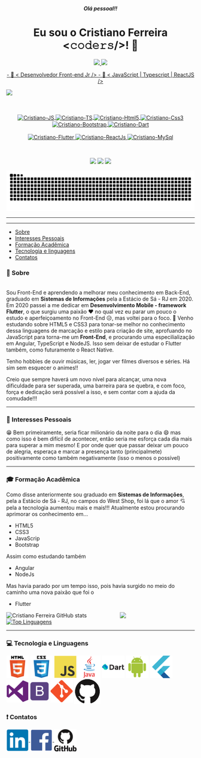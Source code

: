 <h5 align="center">Olá pessoal!!</h5>
<h1 align="center">Eu sou o Cristiano Ferreira <𝚌𝚘𝚍𝚎𝚛𝚜/>! 👋 </h1>

<div align="center">
  <a href="https://github.com/CristianoDaSilvaFerreira">
  <img height="180em" src="https://github-readme-stats.vercel.app/api?username=CristianoDaSilvaFerreira&show_icons=true&theme=dracula&include_all_commits=true&count_private=true"/>
  <img height="180em" src="https://github-readme-stats.vercel.app/api/top-langs/?username=CristianoDaSilvaFerreira&layout=compact&langs_count=7&theme=dracula"/>
</div>
<p align="center"> 
 - 🔭 < Desenvolvedor Front-end Jr />
 - 🌱 < JavaScript | Typescript | ReactJS />
</p>

<img src="https://user-images.githubusercontent.com/68359459/129458313-8ed65a4c-33e2-4637-8ace-60280316c75e.jpg">
 
 ##
 
 <div style="display: inline_block" align="center"><br>
  <img align="center" alt="Cristiano-JS" src="https://img.shields.io/badge/JavaScript-F7DF1E?style=for-the-badge&logo=javascript&logoColor=black">
  <img align="center" alt="Cristiano-TS" src="https://img.shields.io/badge/TypeScript-007ACC?style=for-the-badge&logo=typescript&logoColor=white">  
  <img align="center" alt="Cristiano-Html5" src="https://img.shields.io/badge/HTML-239120?style=for-the-badge&logo=html5&logoColor=white">
  <img align="center" alt="Cristiano-Css3" src="https://img.shields.io/badge/CSS-239120?&style=for-the-badge&logo=css3&logoColor=white">
  <img align="center" alt="Cristiano-Bootstrap" src="https://img.shields.io/badge/Bootstrap-563D7C?style=for-the-badge&logo=bootstrap&logoColor=white">  
  <img align="center" alt="Cristiano-Dart" src="https://img.shields.io/badge/Dart-0175C2?style=for-the-badge&logo=dart&logoColor=white">  
</div>
<div style="display: inline_block" align="center"><br>
  <img alig="center" alt="Cristiano-Flutter" src="https://img.shields.io/badge/Flutter-02569B?style=for-the-badge&logo=flutter&logoColor=white">
  <img alig="center" alt="Cristiano-ReactJs" src="https://img.shields.io/badge/React-20232A?style=for-the-badge&logo=react&logoColor=61DAFB">
  <img alig="center" alt="Cristiano-MySql" src="https://img.shields.io/badge/MySQL-00000F?style=for-the-badge&logo=mysql&logoColor=white">  
</div>
 
 ##
<div style="display: inline_block" align="center"><br>  
  <a href="https://www.instagram.com/cristianoferreira1094/" target="_blank"><img src="https://img.shields.io/badge/-Instagram-%23E4405F?style=for-the-badge&logo=instagram&logoColor=white" target="_blank"></a> 	 
  <a href = "mailto:contato@cristianodevsystem.tech"><img src="https://img.shields.io/badge/-Gmail-%23333?style=for-the-badge&logo=gmail&logoColor=white" target="_blank"></a>
  <a href="https://www.linkedin.com/in/cristiano-da-silva-ferreira/" target="_blank"><img src="https://img.shields.io/badge/-LinkedIn-%230077B5?style=for-the-badge&logo=linkedin&logoColor=white" target="_blank"></a>
  <a href="https://img.shields.io/badge/WhatsApp-25D366?style=for-the-badge&logo=whatsapp&logoColor=white" target="_blank" src="whatsapp://send?text=Olá_Eu_Sou_Cristiano_Ferreira&phone=+5521983765945"></a>
 
 ![Snake animation](https://github.com/CristianoDaSilvaFerreira/CristianoDaSilvaFerreira/blob/output/github-contribution-grid-snake.svg)
 </div>


 


***
***
- [Sobre](#sobre)
- [Interesses Pessoais](#interesses-pessoais)
- [Formação Acadêmica](#formacao-academica)
- [Tecnologia e linguagens](#tecnologia-linguagem)
- [Contatos](#contatos)

### :blue_book: Sobre
<br>Sou Front-End e aprendendo a melhorar meu conhecimento em Back-End, graduado em **Sistemas de Informações** pela a Estácio de Sá - RJ em 2020. Em 2020 passei a me dedicar em **Desenvolvimento Mobile - framework Flutter**, o que surgiu uma paixão  :heart: no qual vez eu parar um pouco o estudo e aperfeiçoamento no Front-End :disappointed_relieved:, mas voltei para o foco. :sparkling_heart:
Venho estudando sobre HTML5 e CSS3 para tonar-se melhor no conhecimento dessa linguagens de marcação e estilo para criação de site, aprofuando no JavaScript para torna-me um **Front-End**, e procurando uma especilialização em Angular, TypeScript e NodeJS. Isso sem deixar de estudar o Flutter também, como futuramente o React Native.

Tenho hobbies de ouvir músicas, ler, jogar ver filmes diversos e séries. Há sim sem esquecer o animes!!

Creio que sempre haverá um novo nível para alcançar, uma nova dificuldade para ser superada, uma barreira para se quebra, e com foco, força e dedicação será possível a isso, e sem contar com a ajuda da comudade!!!

---

### :memo: Interesses Pessoais

:grin: Bem primeiramente, seria ficar milionário da noite para o dia :smile: mas como isso é bem difícil de acontecer, então seria me esforça cada dia mais para superar a mim mesmo!
E por onde quer que passar deixar um pouco de alegria, esperaça e marcar a presença tanto (principalmete) positivamente como também negativamente (isso o menos o possível)

---
### :mortar_board: Formação Acadêmica
Como disse anteriormente sou graduado em **Sistemas de Informações**, pela a Estácio de Sá - RJ, no campos do West Shop, foi lá que o amor :cupid: pela a tecnologia aumentou mais e mais!!!
Atualmente estou procurando aprimorar os conhecimento em...
- HTML5
- CSS3
- JavaScrip
- Bootstrap

Assim como estudando também 
- Angular
- NodeJs

Mas havia parado por um tempo isso, pois havia surgido no meio do caminho uma nova paixão que foi o
- Flutter


<img align='right' src='https://user-images.githubusercontent.com/5713670/87202985-820dcb80-c2b6-11ea-9f56-7ec461c497c3.gif' width='200"'>

![Cristiano Ferreira GitHub stats](https://github-readme-stats.vercel.app/api?username=CristianoDaSilvaFerreira&theme=radical&show_icons=true) [![Top Linguagens](https://github-readme-stats.vercel.app/api/top-langs/?username=CristianoDaSilvaFerreira&layout=compact)](https://github.com/CristianoDasSlvaFerreira/github-readme-stats)

---

### 💻 Tecnologia e Linguagens

<img align="center" alt="HTML5" heigt="50" width="60" src="https://raw.githubusercontent.com/devicons/devicon/master/icons/html5/html5-original-wordmark.svg" style="max-width:100%;"> <img align="center" alt="CSS3" heigt="50" width="60" src="https://raw.githubusercontent.com/devicons/devicon/master/icons/css3/css3-original-wordmark.svg" style="max-width:100%;"> 
<img align="center" alt="JS" heigt="50" width="60" src="https://raw.githubusercontent.com/devicons/devicon/master/icons/javascript/javascript-original.svg" style="max-width:100%;"> <img align="center" alt="Java" heigt="50" width="60" src="https://raw.githubusercontent.com/devicons/devicon/master/icons/java/java-original-wordmark.svg" style="max-width:100%;"> 
<img align="center" alt="Dart" heigt="50" width="60" src="https://raw.githubusercontent.com/devicons/devicon/master/icons/dart/dart-original-wordmark.svg" style="max-width:60%;"> <img align="center" alt="Android" heigt="50" width="60" src="https://raw.githubusercontent.com/devicons/devicon/master/icons/android/android-original.svg" style="max-width:100%;"> 
<img align="center" alt="Flutter" heigt="50" width="60" src="https://raw.githubusercontent.com/devicons/devicon/master/icons/flutter/flutter-original.svg" style="max-width:100%;"> <img align="center" alt="VSCode" heigt="50" width="60" src="https://raw.githubusercontent.com/devicons/devicon/master/icons/visualstudio/visualstudio-plain.svg" style="max-width:100%;"> 
<img align="center" alt="Bootstrap" heigt="40" width="50" src="https://raw.githubusercontent.com/devicons/devicon/master/icons/bootstrap/bootstrap-plain.svg" style="max-width:100%;"> <img align="center" alt="Git" heigt="50" width="60" src="https://raw.githubusercontent.com/devicons/devicon/master/icons/git/git-original.svg" style="max-width:100%;"> <img align="center" alt="GitHub" heigt="60" width="70" src="https://raw.githubusercontent.com/devicons/devicon/master/icons/github/github-original.svg" style="max-width:100%;"> 

### :heavy_exclamation_mark: Contatos
<a href="https://www.linkedin.com/in/cristiano-da-silva-ferreira/" target="_blank">
<img align="center" alt="Linkedin" heigt="50" width="60" src="https://raw.githubusercontent.com/devicons/devicon/master/icons/linkedin/linkedin-original.svg" style="max-width:100%;"> </a> <a href="https://www.facebook.com/CristianoSilvaFerreiraTi/" target="_blank">
<img align="center" alt="Facebook" heigt="50" width="60" src="https://raw.githubusercontent.com/devicons/devicon/master/icons/facebook/facebook-original.svg" style="max-width:100%;"> </a> <a href="https://github.com/CristianoDaSilvaFerreira" target="_blank">
<img align="center" alt="Linkedin" heigt="50" width="60" src="https://raw.githubusercontent.com/devicons/devicon/master/icons/github/github-original-wordmark.svg" style="max-width:100%;"> </a>
 


<!--
**CristianoDaSilvaFerreira/CristianoDaSilvaFerreira** is a ✨ _special_ ✨ repository because its `README.md` (this file) appears on your GitHub profile.

Here are some ideas to get you started:

- 🔭 I’m currently working on ...
- 🌱 I’m currently learning ...
- 👯 I’m looking to collaborate on ...
- 🤔 I’m looking for help with ...
- 💬 Ask me about ...
- 📫 How to reach me: ...
- 😄 Pronouns: ...
- ⚡ Fun fact: ...
-->
